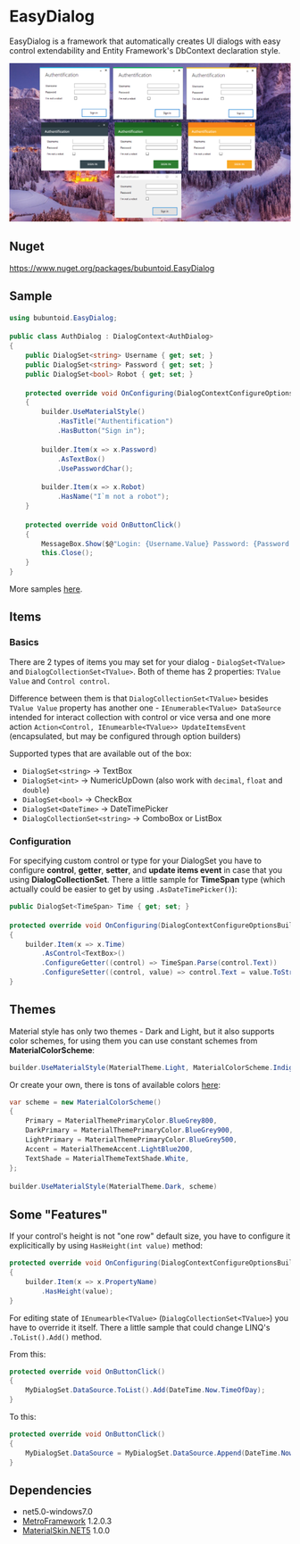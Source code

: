 # EasyDialog
EasyDialog is a framework that automatically creates UI dialogs with easy control extendability and Entity Framework's DbContext declaration style.

<p align="center">
  <img src="https://github.com/bubuntoid/EasyDialog/raw/main/assets/5.0.3 preview.png" alt="Sublime's custom image"/>
</p>

## Nuget
https://www.nuget.org/packages/bubuntoid.EasyDialog

## Sample
```csharp
using bubuntoid.EasyDialog;

public class AuthDialog : DialogContext<AuthDialog>
{
    public DialogSet<string> Username { get; set; }
    public DialogSet<string> Password { get; set; }
    public DialogSet<bool> Robot { get; set; }

    protected override void OnConfiguring(DialogContextConfigureOptionsBuilder<AuthDialog> builder)
    {
        builder.UseMaterialStyle()
            .HasTitle("Authentification")
            .HasButton("Sign in");

        builder.Item(x => x.Password)
            .AsTextBox()
            .UsePasswordChar();

        builder.Item(x => x.Robot)
            .HasName("I`m not a robot");
    }

    protected override void OnButtonClick()
    {
        MessageBox.Show($@"Login: {Username.Value} Password: {Password.Value}");
        this.Close();
    }
}
```

More samples [here](https://github.com/bubuntoid/EasyDialog/tree/main/src/EasyDialog.Samples).

## Items
### Basics
There are 2 types of items you may set for your dialog - `DialogSet<TValue>` and `DialogCollectionSet<TValue>`. 
Both of theme has 2 properties: `TValue Value` and `Control control`.

Difference between them is that `DialogCollectionSet<TValue>` besides `TValue Value` property has another one - `IEnumerable<TValue> DataSource` intended for interact collection with control or vice versa and one more action `Action<Control, IEnumearble<TValue>> UpdateItemsEvent` (encapsulated, but may be configured through option builders)

Supported types that are available out of the box:
- `DialogSet<string>` -> TextBox
- `DialogSet<int>` -> NumericUpDown (also work with `decimal`, `float` and `double`)
- `DialogSet<bool>` -> CheckBox
- `DialogSet<DateTime>` -> DateTimePicker
- `DialogCollectionSet<string>` -> ComboBox or ListBox

### Configuration
For specifying custom control or type for your DialogSet<TValue> you have to configure **control**, **getter**, **setter**, and **update items event** in case that you using **DialogCollectionSet**. There a little sample for **TimeSpan** type (which actually could be easier to get by using `.AsDateTimePicker()`):
```csharp
public DialogSet<TimeSpan> Time { get; set; }

protected override void OnConfiguring(DialogContextConfigureOptionsBuilder<YourDialogContext> builder)
{
    builder.Item(x => x.Time)
        .AsControl<TextBox>()
        .ConfigureGetter((control) => TimeSpan.Parse(control.Text))
        .ConfigureSetter((control, value) => control.Text = value.ToString())
}
```

## Themes
Material style has only two themes - Dark and Light, but it also supports color schemes, for using them you can use constant schemes from **MaterialColorScheme**:
```csharp
builder.UseMaterialStyle(MaterialTheme.Light, MaterialColorScheme.Indigo)
```
Or create your own, there is tons of available colors [here](https://github.com/bubuntoid/EasyDialog/blob/main/src/EasyDialog/Enums/MaterialThemePrimaryColor.cs):
```csharp
var scheme = new MaterialColorScheme()
{
    Primary = MaterialThemePrimaryColor.BlueGrey800,
    DarkPrimary = MaterialThemePrimaryColor.BlueGrey900,
    LightPrimary = MaterialThemePrimaryColor.BlueGrey500,
    Accent = MaterialThemeAccent.LightBlue200,
    TextShade = MaterialThemeTextShade.White,
};

builder.UseMaterialStyle(MaterialTheme.Dark, scheme)
```

## Some "Features"
If your control's height is not "one row" default size, you have to configure it explicitically by using `HasHeight(int value)` method:

```csharp
protected override void OnConfiguring(DialogContextConfigureOptionsBuilder<YourDialogContext> builder)
{
    builder.Item(x => x.PropertyName)
        .HasHeight(value);
}
```

For editing state of `IEnumearble<TValue>` (`DialogCollectionSet<TValue>`) you have to override it itself. There a little sample that could change LINQ's `.ToList().Add()` method.

From this:
```csharp
protected override void OnButtonClick()
{
    MyDialogSet.DataSource.ToList().Add(DateTime.Now.TimeOfDay);
}
```
To this:
```csharp
protected override void OnButtonClick()
{
    MyDialogSet.DataSource = MyDialogSet.DataSource.Append(DateTime.Now.TimeOfDay);
}
```

## Dependencies
- net5.0-windows7.0
- [MetroFramework](https://github.com/thielj/MetroFramework) 1.2.0.3
- [MaterialSkin.NET5](https://github.com/bubuntoid/MaterialSkin.NET5) 1.0.0
